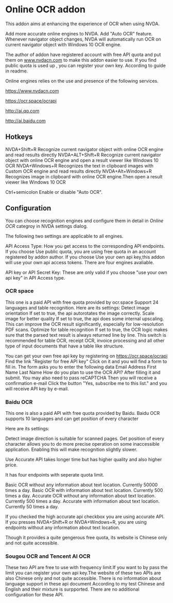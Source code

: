 # Online OCR addon #

This addon aims at enhancing the experience of OCR when using NVDA.

Add more accurate online engines to NVDA.
Add "Auto OCR" feature. Whenever navigator object changes, NVDA will automatically run OCR on current navigator object with Windows 10 OCR engine.

The author of addon have registered account with free API quota and put them on www.nvdacn.com  to make this addon easier to use.
If you find public quota is used up , you can register your own key. According to guide in readme.

Online engines relies on the use and presence of the following services.

https://www.nvdacn.com

https://ocr.space/ocrapi

http://ai.qq.com

http://ai.baidu.com

## Hotkeys

NVDA+Shift+R Recognize current navigator object  with online OCR engine and read results directly
NVDA+ALT+Shift+R Recognize current navigator object with online OCR engine and open a result viewer like Windows 10 OCR
NVDA+Windows+R Recognizes the text in clipboard images with Custom OCR engine and read results directly
NVDA+Alt+Windows+R Recognizes image in clipboard with online OCR engine.Then open a result viewer like Windows 10 OCR

Ctrl+semicolon Enable or disable "Auto OCR".

## Configuration

You can choose recognition engines and configure them in detail in *Online OCR* categroy in NVDA settings dialog.

The following two settings are applicable to all engines.

API Access Type: How you get access to the corresponding API endpoints.
If you choose Use public quota, you are using free quota in an account registered by addon author.
If you choose Use your own api key,this addon will use your own api access tokens.
There are four engines avaliable.

API key or API Secret Key:
These are only valid if you choose "use your own api key" in API Access type.

### OCR space
This one is a paid API with free quota provided by ocr.space
Support 24 languages and table recognition.
Here are its settings:
Detect image orientation
If set to true, the api autorotates the image correctly.
Scale image for better quality
If set to true, the api does some internal upscaling. This can improve the OCR result significantly, especially for low-resolution PDF scans.
Optimize for table recognition 
If set to true, the OCR logic makes sure that the parsed text result is always returned line by line. This switch is recommended for table OCR, receipt OCR, invoice processing and all other type of input documents that have a table like structure.

You can get your own free api key by registering on
https://ocr.space/ocrapi
Find the link "Register for free API key"
Click on it and you will find a form to fill in.
The form asks you to enter the following data
Email Address 
First Name
Last Name
How do you plan to use the OCR API?
After filling it and submit. You may also need to pass reCAPTCHA
Then you will receive a confirmation e-mail
Click the button "Yes, subscribe me to this list." and you will receive API key by e-mail.

### Baidu OCR
This one is also a paid API with free quota provided by Baidu.
Baidu OCR supports 10 languages and can get position of every character

Here are its settings:

Detect image direction is suitable for scanned pages.
Get position of every character allows you to do more precise operation on some inaccessible application. Enabling this will make recognition slightly slower.

Use Accurate API takes longer time but has higher quality and also higher price.

It has four endpoints with seperate quota limit.

Basic OCR without any information about text location.
Currently 50000 times a day.
Basic OCR with information about text location.
Currently 500 times a day.
Accurate OCR without any information about text location.
Currently 500 times a day.
Accurate with information about text location.
Currently 50 times a day.

If you checked the high accurate api checkbox you are using accurate API.
If you presses NVDA+Shift+R or NVDA+Windows+R, you are using endpoints without any information about text location. 

Though it provides a quite gengerous free quota, its website is Chinese only and not quite accessible.

### Sougou OCR and Tencent AI OCR
These two API are free to use with frequency limit.If you want to by pass the limit you can register your own api key.The website  of these two APIs are also Chinese only and not quite accessible.
There is no information about language support in these api document
According to my test Chinese and English and their mixture is surpported.
There are no additional configuration for these API.
